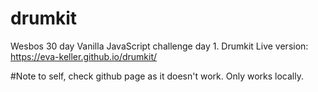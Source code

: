 # drumkit

Wesbos 30 day Vanilla JavaScript challenge day 1.
Drumkit
Live version:
https://eva-keller.github.io/drumkit/

#Note to self, check github page as it doesn't work. Only works locally.
